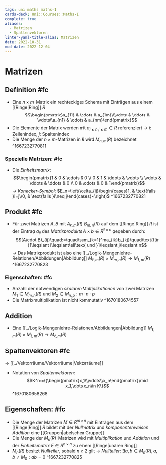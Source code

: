 ```yaml
---
tags: uni maths maths-1
cards-deck: Uni::Courses::Maths-I
complete: true
aliases:
  - Matrizen
  - Spaltenvektoren
linter-yaml-title-alias: Matrizen
date: 2022-10-31
mod-date: 2022-12-04
---
```


# Matrizen

## Definition #fc
- Eine $n\times m$-Matrix ein rechteckiges Schema mit Einträgen aus einem [[Ringe|Ring]] $R$
$$\begin{pmatrix}a_{11} & \cdots & a_{1m}\\\vdots & \ddots & \vdots\\a_{n1} & \cdots & a_{nm}\end{pmatrix}$$
- Die Elemente der Matrix werden mit $a_{i\leq n~j\leq m}\in R$ referenziert
	-> $i:$ Zeilenindex, $j:$ Spaltenindex
- Die Menge der $n\times m$-Matrizen in $R$ wird $M_{n,m}(R)$ bezeichnet
^1667232770811

### Spezielle Matrizen: #fc
- Die *Einheitsmatrix*: $$\begin{pmatrix}1 & 0 & \cdots & 0 \\ 0 & 1 & \ddots & \vdots \\ \vdots & \ddots & \ddots & 0 \\ 0 & \cdots & 0 & 1\end{pmatrix}$$
	-> *Konecker-Symbol*: $E_n=\left(\delta_{ij}\begin{cases}1, & \text{falls }i=j\\0, & \text{falls }i\neq j\end{cases}~\right)$
^1667232770821

## Produkt #fc
- Für zwei Matrizen $A,B$ mit $A_{\ell,m}(R),B_{m,n}(R)$ auf dem [[Ringe|Ring]] $R$ ist der Eintrag $a_{ij}$ des *Matrixprodukts* $A\times b\in R^{\ell\times n}$ gegeben durch: $$(A\cdot B)_{ij}\quad:=\quad\sum_{k=1}^ma_{ik}b_{kj}\quad\text{für }1\leqslant i\leqslant\ell\text{ und }1\leqslant j\leqslant n$$
	-> Das Matrixprodukt ist also eine [[../Logik-Mengenlehre-Relationen/Abbildungen|Abbildung]] $M_{\ell,m}(R)\times M_{m,n}(R)\rightarrow M_{\ell, m}(R)$
^1667232770823

### Eigenschaften: #fc
- Anzahl der notwendigen *skalaren Multiplikationen* von zwei Matrizen $M_1\in M_{m,n}(R)$ und $M_2\in M_{n,p}:m\cdot n\cdot p$
- Die Matrixmultiplikation ist nicht kommutativ
^1670180674557

## Addition
- Eine [[../Logik-Mengenlehre-Relationen/Abbildungen|Abbildung]] $M_{\ell,m}(R)\times M_{\ell,m}(R)\rightarrow M_{\ell,m}(R)$

## Spaltenvektoren #fc
-> [[../Vektorräume/Vektorräume|Vektorräume]]
- Notation von *Spaltenvektoren*: $$K^n:=\{\begin{pmatrix}x_1\\\vdots\\x_n\end{pmatrix}\mid x_1,\dots,x_n\in K\}$$
^1670180658268

## Eigenschaften: #fc
- Die Menge der Matrizen $M\in R^{m\times n}$ mit Einträgen aus dem [[Ringe|Ring]] $R$ bildet mit der *Nullmatrix* und *komponentenweisen Addition* eine [[Gruppen|abelschen Gruppe]]
- Die Menge der $M_n(R)$-Matrizen wird mit *Multiplikation* und *Addition* und der *Einheitsmatrix* $E\in R^{n\times n}$ zu einem [[Ringe|unären Ring]]
- $M_n(R)$ besitzt *Nullteiler*, sobald $n\geq2$ gilt
	-> *Nullteiler*: $\exists a,b\in M_n(R),a,b\neq M_0:ab=0$
^1667232770825
